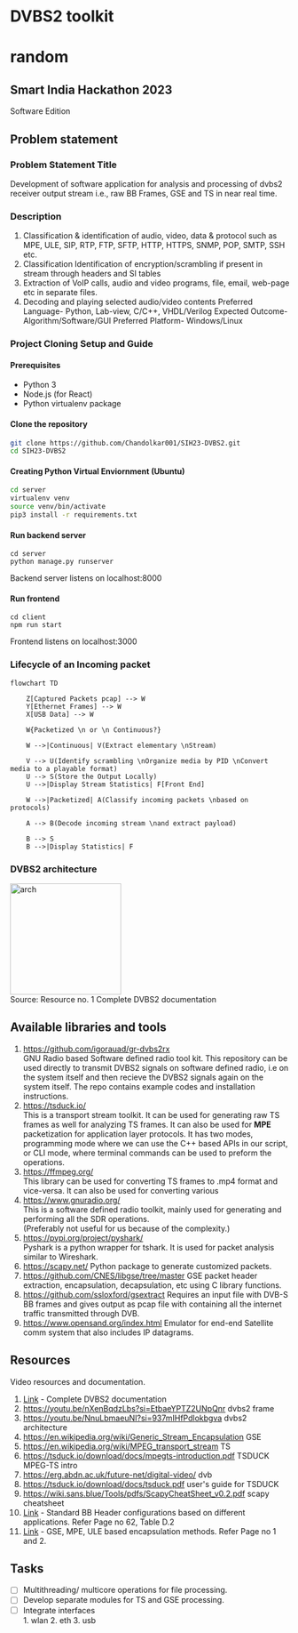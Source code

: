 # DVBS2 toolkit 
# random 
## Smart India Hackathon 2023 
Software Edition 

## Problem statement
### Problem Statement Title	
Development of software application for analysis and processing of dvbs2 receiver output stream i.e., raw BB Frames, GSE and TS in near real time.
### Description	
1. Classification & identification of audio, video, data & protocol such as MPE, ULE, SIP, RTP, FTP, SFTP, HTTP, HTTPS, SNMP, POP, SMTP, SSH etc. 
2. Classification Identification of encryption/scrambling if present in stream through headers and SI tables 
3. Extraction of VoIP calls, audio and video programs, file, email, web-page etc in separate files. 
4. Decoding and playing selected audio/video contents Preferred Language- Python, Lab-view, C/C++, VHDL/Verilog Expected Outcome- Algorithm/Software/GUI Preferred Platform- Windows/Linux

### Project Cloning Setup and Guide
#### Prerequisites
- Python 3
- Node.js (for React)
- Python virtualenv package

#### Clone the repository
```bash
git clone https://github.com/Chandolkar001/SIH23-DVBS2.git
cd SIH23-DVBS2
```

#### Creating Python Virtual Enviornment (Ubuntu)
```bash
cd server
virtualenv venv
source venv/bin/activate
pip3 install -r requirements.txt
```
#### Run backend server
```
cd server
python manage.py runserver
```
Backend server listens on localhost:8000

#### Run frontend
```
cd client
npm run start
```
Frontend listens on localhost:3000

### Lifecycle of an Incoming packet
```mermaid
flowchart TD

    Z[Captured Packets pcap] --> W
    Y[Ethernet Frames] --> W
    X[USB Data] --> W

    W{Packetized \n or \n Continuous?}

    W -->|Continuous| V(Extract elementary \nStream)

    V --> U(Identify scrambling \nOrganize media by PID \nConvert media to a playable format)
    U --> S(Store the Output Locally)
    U -->|Display Stream Statistics| F[Front End]

    W -->|Packetized| A(Classify incoming packets \nbased on protocols)

    A --> B(Decode incoming stream \nand extract payload)

    B --> S
    B -->|Display Statistics| F
```


### DVBS2 architecture
<img alt="arch" src="images/dvbsarch.png" height="200"/>
<br>Source: Resource no. 1 Complete DVBS2 documentation

## Available libraries and tools
1. https://github.com/igorauad/gr-dvbs2rx </br>
GNU Radio based Software defined radio tool kit.
This repository can be used directly to transmit DVBS2 signals on software defined radio, i.e on the system itself and then recieve the DVBS2 signals again on the system itself. The repo contains example codes and installation instructions.<br>
2. https://tsduck.io/ <br>
This is a transport stream toolkit. It can be used for generating raw TS frames as well for analyzing TS frames.
It can also be used for <b>MPE</b> packetization for application layer protocols.
It has two modes, programming mode where we can use the C++ based APIs in our script, or CLI mode, where terminal commands can be used to preform the operations.
3. https://ffmpeg.org/ <br>
This library can be used for converting TS frames to .mp4 format and vice-versa. It can also be used for converting various 
4. https://www.gnuradio.org/ <br>
This is a software defined radio toolkit, mainly used for generating and performing all the SDR operations.<br>
(Preferably not useful for us because of the complexity.)
5. https://pypi.org/project/pyshark/ <br>
Pyshark is a python wrapper for tshark. It is used for packet analysis similar to Wireshark.
6. https://scapy.net/ Python package to generate customized packets.
7. https://github.com/CNES/libgse/tree/master GSE packet header extraction, encapsulation, decapsulation, etc using C library functions.
8. https://github.com/ssloxford/gsextract Requires an input file with DVB-S BB frames and gives output as pcap file with containing all the internet traffic transmitted through DVB.
9. https://www.opensand.org/index.html Emulator for end-end Satellite comm system that also includes IP datagrams.

## Resources
Video resources and documentation.
1. [Link](https://www.etsi.org/deliver/etsi_en/302300_302399/30230701/01.04.01_20/en_30230701v010401a.pdf) - Complete DVBS2 documentation
2. https://youtu.be/nXenBqdzLbs?si=EtbaeYPTZ2UNpQnr dvbs2 frame
3. https://youtu.be/NnuLbmaeuNI?si=937mIHfPdlokbgva dvbs2 architecture 
4. https://en.wikipedia.org/wiki/Generic_Stream_Encapsulation GSE
5. https://en.wikipedia.org/wiki/MPEG_transport_stream TS
6. https://tsduck.io/download/docs/mpegts-introduction.pdf TSDUCK MPEG-TS intro 
7. https://erg.abdn.ac.uk/future-net/digital-video/ dvb
8. https://tsduck.io/download/docs/tsduck.pdf user's guide for TSDUCK
9. https://wiki.sans.blue/Tools/pdfs/ScapyCheatSheet_v0.2.pdf scapy cheatsheet
10. [Link](https://www.etsi.org/deliver/etsi_en/302300_302399/30230701/01.04.01_20/en_30230701v010401a.pdf) - Standard BB Header configurations based on different applications. Refer Page no 62, Table D.2
11. [Link](https://sci-hub.se/https://ieeexplore.ieee.org/document/4409401) - GSE, MPE, ULE based encapsulation methods. Refer Page no 1 and 2.

## Tasks
- [ ] Multithreading/ multicore operations for file processing.
- [ ] Develop separate modules for TS and GSE processing.
- [ ] Integrate interfaces<br>
        1. wlan
        2. eth
        3. usb
